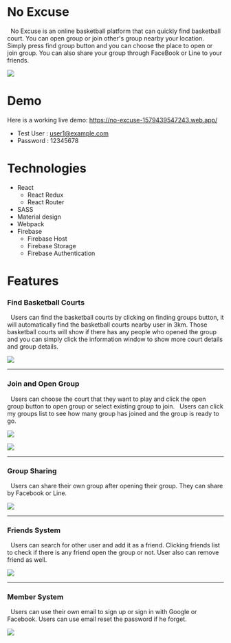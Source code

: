 # No Excuse 

&nbsp;&nbsp;No Excuse is an online basketball platform that can quickly find basketball court. You can open group or join other's group nearby your location. Simply press find group button and you can choose the place to open or join group. You can also share your group through FaceBook or Line to your friends.

![](https://i.imgur.com/LdfkO9Y.jpg)




# Demo

Here is a working live demo: 
https://no-excuse-1579439547243.web.app/

* Test User : user1@example.com
* Password : 12345678


# Technologies

* React 
    * React Redux
    * React Router
* SASS
* Material design
* Webpack
* Firebase
    *  Firebase Host
    *  Firebase Storage
    *  Firebase Authentication





# Features

### Find Basketball Courts
&nbsp;&nbsp;Users can find the basketball courts by clicking on finding groups button, it will automatically find the basketball courts nearby user in 3km. Those basketball courts will show if there has any people who opened the group and you can simply click the information window to show more court details and group details.

![](https://i.imgur.com/tM9VzFV.gif)


---


### Join and Open Group
&nbsp;&nbsp;Users can choose the court that they want to play and click the open group button to open group or select existing group to join.
&nbsp;&nbsp;Users can click my groups list to see how many group has joined and the group is ready to go.

![](https://i.imgur.com/qLkEvCG.gif)

![](https://i.imgur.com/T3nc5yP.png)




---

### Group Sharing
&nbsp;&nbsp;Users can share their own group after opening their group. They can share by Facebook or Line.

![](https://i.imgur.com/jFchczm.jpg)


---
### Friends System
&nbsp;&nbsp;Users can search for other user and add it as a friend. Clicking friends list to check if there is any friend open the group or not. User also can remove friend as well.

![](https://i.imgur.com/0CjZMYE.png)


---

### Member System
&nbsp;&nbsp;Users can use their own email to sign up or sign in with Google or Facebook. Users can use email reset the password if he forget. 

![](https://i.imgur.com/u03Ec2c.gif)




